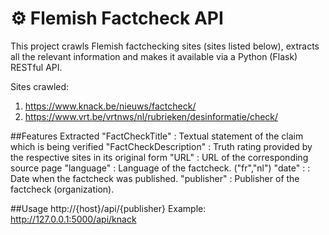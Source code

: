# ⚙ Flemish Factcheck API

This project crawls Flemish factchecking sites (sites listed below), extracts all the relevant information and makes it available via a Python (Flask) RESTful API.

Sites crawled:
1. https://www.knack.be/nieuws/factcheck/
2. https://www.vrt.be/vrtnws/nl/rubrieken/desinformatie/check/

##Features Extracted
"FactCheckTitle" : Textual statement of the claim which is being verified
"FactCheckDescription" : Truth rating provided by the respective sites in its original form
"URL" : URL of the corresponding source page
"language" : Language of the factcheck. ("fr","nl")
"date" : : Date when the factcheck was published.
"publisher" : Publisher of the factcheck (organization).

##Usage
http://{host}/api/{publisher}
Example: http://127.0.0.1:5000/api/knack
